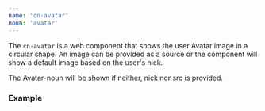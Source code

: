 ```yaml
---
name: 'cn-avatar'
noun: 'avatar'
---
```


The `cn-avatar` is a web component that shows the user Avatar image in a circular shape. 
An image can be provided as a source or the component will show a default image based on 
the user's nick.

The Avatar-noun will be shown if neither, nick nor src is provided.

### Example

<div class="flex">
  <div class="p-1">
    <cn-avatar src="/images/lego-1.png" nick="Bob"></cn-avatar-button>
  </div>
  <div class="elevation-2 p-1">
    <cn-avatar nick="Alice"></cn-avatar-button>
  </div>
  <div class="elevation-1 p-1 light">
    <cn-avatar></cn-avatar-button>
  </div>
</div>